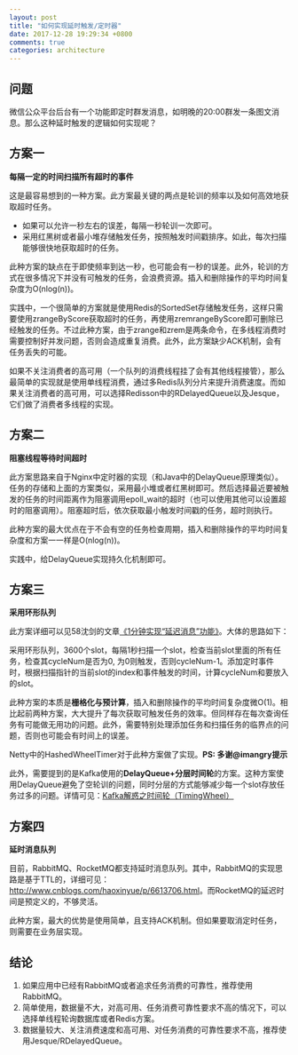 ```yaml
---
layout: post
title: "如何实现延时触发/定时器"
date: 2017-12-28 19:29:34 +0800
comments: true
categories: architecture
---
```


## 问题

微信公众平台后台有一个功能即定时群发消息，如明晚的20:00群发一条图文消息。那么这种延时触发的逻辑如何实现呢？

<!--more-->

## 方案一 

**每隔一定的时间扫描所有超时的事件**

这是最容易想到的一种方案。此方案最关键的两点是轮训的频率以及如何高效地获取超时任务。

- 如果可以允许一秒左右的误差，每隔一秒轮训一次即可。
- 采用红黑树或者最小堆存储触发任务，按照触发时间戳排序。如此，每次扫描能够很快地获取超时的任务。

此种方案的缺点在于即使频率到达一秒，也可能会有一秒的误差。此外，轮训的方式在很多情况下并没有可触发的任务，会浪费资源。插入和删除操作的平均时间复杂度为O(nlog(n))。

实践中，一个很简单的方案就是使用Redis的SortedSet存储触发任务，这样只需要使用zrangeByScore获取超时的任务，再使用zremrangeByScore即可删除已经触发的任务。不过此种方案，由于zrange和zrem是两条命令，在多线程消费时需要控制好并发问题，否则会造成重复消费。此外，此方案缺少ACK机制，会有任务丢失的可能。

如果不关注消费者的高可用（一个队列的消费线程挂了会有其他线程接管），那么最简单的实现就是使用单线程消费，通过多Redis队列分片来提升消费速度。而如果关注消费者的高可用，可以选择Redisson中的RDelayedQueue以及Jesque，它们做了消费者多线程的实现。

## 方案二

**阻塞线程等待时间超时**

此方案思路来自于Nginx中定时器的实现（和Java中的DelayQueue原理类似）。任务的存储和上面的方案类似，采用最小堆或者红黑树即可。然后选择最近要被触发的任务的时间距离作为阻塞调用epoll_wait的超时（也可以使用其他可以设置超时的阻塞调用）。阻塞超时后，依次获取最小触发时间戳的任务，超时则执行。
	
此种方案的最大优点在于不会有空的任务检查周期，插入和删除操作的平均时间复杂度和方案一一样是O(nlog(n))。

实践中，给DelayQueue实现持久化机制即可。

## 方案三 

**采用环形队列**

此方案详细可以见58沈剑的文章[《1分钟实现“延迟消息”功能》](https://mp.weixin.qq.com/s?__biz=MjM5ODYxMDA5OQ==&mid=2651959961&idx=1&sn=afec02c8dc6db9445ce40821b5336736&chksm=bd2d07458a5a8e5314560620c240b1c4cf3bbf801fc0ab524bd5e8aa8b8ef036cf755d7eb0f6)。大体的思路如下：
	
采用环形队列，3600个slot，每隔1秒扫描一个slot，检查当前slot里面的所有任务，检查其cycleNum是否为0, 为0则触发，否则cycleNum-1。添加定时事件时，根据扫描指针的当前slot的index和事件触发的时间，计算cycleNum和要放入的slot。
	
此种方案的本质是**栅格化与预计算**，插入和删除操作的平均时间复杂度微O(1)。相比起前两种方案，大大提升了每次获取可触发任务的效率。但同样存在每次查询任务有可能做无用功的问题。此外，需要特别处理添加任务和扫描任务的临界点的问题，否则也可能会有时间上的误差。

Netty中的HashedWheelTimer对于此种方案做了实现。**PS: 多谢@imangry提示**

此外，需要提到的是Kafka使用的**DelayQueue+分层时间轮**的方案。这种方案使用DelayQueue避免了空轮训的问题，同时分层的方式能够减少每一个slot存放任务过多的问题。详情可见：[Kafka解惑之时间轮（TimingWheel）](https://mp.weixin.qq.com/s?__biz=MzU0MzQ5MDA0Mw==&mid=2247484009&idx=1&sn=cc614ff5a213613bd4936e4f686aa95c)

## 方案四

**延时消息队列**

目前，RabbitMQ、RocketMQ都支持延时消息队列。其中，RabbitMQ的实现思路是基于TTL的，详细可见：<http://www.cnblogs.com/haoxinyue/p/6613706.html>。而RocketMQ的延迟时间是预定义的，不够灵活。

此种方案，最大的优势是使用简单，且支持ACK机制。但如果要取消定时任务，则需要在业务层实现。

## 结论

1. 如果应用中已经有RabbitMQ或者追求任务消费的可靠性，推荐使用RabbitMQ。
1. 简单使用，数据量不大，对高可用、任务消费可靠性要求不高的情况下，可以选择单线程轮询数据库或者Redis方案。
1. 数据量较大、关注消费速度和高可用、对任务消费的可靠性要求不高，推荐使用Jesque/RDelayedQueue。
